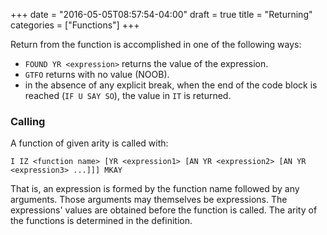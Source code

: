 +++
date = "2016-05-05T08:57:54-04:00"
draft = true
title = "Returning"
categories = ["Functions"]
+++

Return from the function is accomplished in one of the following ways:

*   `FOUND YR <expression>` returns the value of the expression.
*   `GTFO` returns with no value (NOOB).
*   in the absence of any explicit break, when the end of the code block is reached (`IF U SAY SO`), the value in `IT` is returned.

### Calling

A function of given arity is called with:

```
I IZ <function name> [YR <expression1> [AN YR <expression2> [AN YR <expression3> ...]]] MKAY
```

That is, an expression is formed by the function name followed by any arguments. Those arguments may themselves be expressions. The expressions' values are obtained before the function is called. The arity of the functions is determined in the definition.
